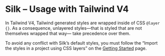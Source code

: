 # Silk – Usage with Tailwind V4

In Tailwind V4, Tailwind generated styles are wrapped inside of CSS `@layer {}`. As a consequence, unlayered styles—that is styled that are not themselves wrapped that way— take precedence over them.

To avoid any conflict with Silk’s default styles, you must follow the “Import the styles in a project using CSS layers” on the [Getting Started](Silk%20%E2%80%93%20Getting%20started.md) page.